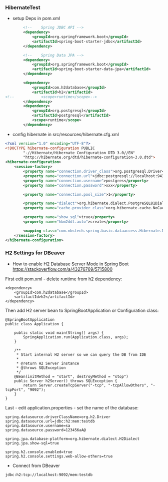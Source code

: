 ### HibernateTest
- setup Deps in pom.xml 
```xml
		<!--	Spring JDBC API	-->
		<dependency>
			<groupId>org.springframework.boot</groupId>
			<artifactId>spring-boot-starter-jdbc</artifactId>
		</dependency>

		<!--	Spring Data JPA	-->
		<dependency>
			<groupId>org.springframework.boot</groupId>
			<artifactId>spring-boot-starter-data-jpa</artifactId>
		</dependency>

		<dependency>
			<groupId>com.h2database</groupId>
			<artifactId>h2</artifactId>
<!--			<scope>runtime</scope>-->
		</dependency>
		<dependency>
			<groupId>org.postgresql</groupId>
			<artifactId>postgresql</artifactId>
			<scope>runtime</scope>
		</dependency>
```
- config hibernate in src/resources/hibernate.cfg.xml
```xml
<?xml version="1.0" encoding="UTF-8"?>
<!DOCTYPE hibernate-configuration PUBLIC
        "-//Hibernate/Hibernate Configuration DTD 3.0//EN"
        "http://hibernate.org/dtd/hibernate-configuration-3.0.dtd">
<hibernate-configuration>
    <session-factory>
        <property name="connection.driver_class">org.postgresql.Driver</property>
        <property name="connection.url">jdbc:postgresql://localhost:9432/hibernate</property>
        <property name="connection.username">postgres</property>
        <property name="connection.password">xxx</property>

        <property name="connection.pool_size">1</property>

        <property name="dialect">org.hibernate.dialect.PostgreSQL81Dialect</property>
        <property name="cache.provider_class">org.hibernate.cache.NoCacheProvider</property>

        <property name="show_sql">true</property>
        <property name="hbm2ddl.auto">create</property>

        <mapping class="com.nbstech.spring.basic.dataaccess.Hibernate.Dto.UserDetails" />
    </session-factory>
</hibernate-configuration>
```

### H2 Settings for DBeaver
- How to enable H2 Database Server Mode in Spring Boot
https://stackoverflow.com/a/43276769/5715800

First edit pom.xml - delete <scope>runtime</scope> from h2 dependency:
```
<dependency>
    <groupId>com.h2database</groupId>
    <artifactId>h2</artifactId>
</dependency>
```

Then add H2 server bean to SpringBootApplication or Configuration class:
```
@SpringBootApplication
public class Application {

    public static void main(String[] args) {
        SpringApplication.run(Application.class, args);
    }

    /**
     * Start internal H2 server so we can query the DB from IDE
     *
     * @return H2 Server instance
     * @throws SQLException
     */
    @Bean(initMethod = "start", destroyMethod = "stop")
    public Server h2Server() throws SQLException {
        return Server.createTcpServer("-tcp", "-tcpAllowOthers", "-tcpPort", "9092");
    }
}
```

Last - edit application.properties - set the name of the database:
```
spring.datasource.driverClassName=org.h2.Driver
spring.datasource.url=jdbc:h2:mem:testdb
spring.datasource.username=sa
spring.datasource.password=123456aA@

spring.jpa.database-platform=org.hibernate.dialect.H2Dialect
spring.jpa.show-sql=true

spring.h2.console.enabled=true
spring.h2.console.settings.web-allow-others=true
```

- Connect from DBeaver
``` 
jdbc:h2:tcp://localhost:9092/mem:testdb
```
